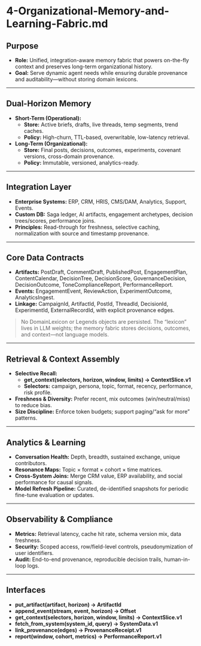 # 4-Organizational-Memory-and-Learning-Fabric.md

## Purpose
- **Role:** Unified, integration-aware memory fabric that powers on-the-fly context and preserves long-term organizational history.
- **Goal:** Serve dynamic agent needs while ensuring durable provenance and auditability—without storing domain lexicons.

---

## Dual-Horizon Memory
- **Short-Term (Operational):**  
  - **Store:** Active briefs, drafts, live threads, temp segments, trend caches.  
  - **Policy:** High-churn, TTL-based, overwritable, low-latency retrieval.
- **Long-Term (Organizational):**  
  - **Store:** Final posts, decisions, outcomes, experiments, covenant versions, cross-domain provenance.  
  - **Policy:** Immutable, versioned, analytics-ready.

---

## Integration Layer
- **Enterprise Systems:** ERP, CRM, HRIS, CMS/DAM, Analytics, Support, Events.  
- **Custom DB:** Saga ledger, AI artifacts, engagement archetypes, decision trees/scores, performance joins.
- **Principles:** Read-through for freshness, selective caching, normalization with source and timestamp provenance.

---

## Core Data Contracts
- **Artifacts:** PostDraft, CommentDraft, PublishedPost, EngagementPlan, ContentCalendar, DecisionTree, DecisionScore, GovernanceDecision, DecisionOutcome, ToneComplianceReport, PerformanceReport.  
- **Events:** EngagementEvent, ReviewAction, ExperimentOutcome, AnalyticsIngest.  
- **Linkage:** CampaignId, ArtifactId, PostId, ThreadId, DecisionId, ExperimentId, ExternalRecordId, with explicit provenance edges.

> No DomainLexicon or Legends objects are persisted. The “lexicon” lives in LLM weights; the memory fabric stores decisions, outcomes, and context—not language models.

---

## Retrieval & Context Assembly
- **Selective Recall:**  
  - **get_context(selectors, horizon, window, limits) → ContextSlice.v1**  
  - **Selectors:** campaign, persona, topic, format, recency, performance, risk profile.
- **Freshness & Diversity:** Prefer recent, mix outcomes (win/neutral/miss) to reduce bias.
- **Size Discipline:** Enforce token budgets; support paging/“ask for more” patterns.

---

## Analytics & Learning
- **Conversation Health:** Depth, breadth, sustained exchange, unique contributors.  
- **Resonance Maps:** Topic × format × cohort × time matrices.  
- **Cross-System Joins:** Merge CRM value, ERP availability, and social performance for causal signals.  
- **Model Refresh Pipeline:** Curated, de-identified snapshots for periodic fine-tune evaluation or updates.

---

## Observability & Compliance
- **Metrics:** Retrieval latency, cache hit rate, schema version mix, data freshness.  
- **Security:** Scoped access, row/field-level controls, pseudonymization of user identifiers.  
- **Audit:** End-to-end provenance, reproducible decision trails, human-in-loop logs.

---

## Interfaces
- **put_artifact(artifact, horizon) → ArtifactId**
- **append_event(stream, event, horizon) → Offset**
- **get_context(selectors, horizon, window, limits) → ContextSlice.v1**
- **fetch_from_system(system_id, query) → SystemData.v1**
- **link_provenance(edges) → ProvenanceReceipt.v1**
- **report(window, cohort, metrics) → PerformanceReport.v1**